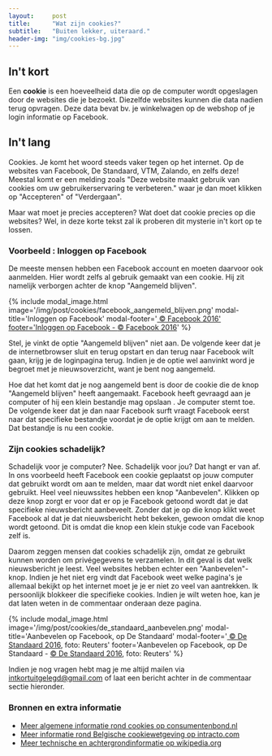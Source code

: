 ```yaml
---
layout:     post
title:      "Wat zijn cookies?"
subtitle:   "Buiten lekker, uiteraard."
header-img: "img/cookies-bg.jpg"
---
```

## In\'t kort

Een **cookie** is een hoeveelheid data die op de computer wordt opgeslagen door de websites die je bezoekt. Diezelfde websites kunnen die data nadien terug opvragen. Deze data bevat bv. je winkelwagen op de webshop of je login informatie op Facebook.

## In\'t lang
Cookies. Je komt het woord steeds vaker tegen op het internet. Op de websites van Facebook, De Standaard, VTM, Zalando, en zelfs deze! Meestal komt er een melding zoals "Deze website maakt gebruik van cookies om uw gebruikerservaring te verbeteren." waar je dan moet klikken op "Accepteren" of "Verdergaan".

Maar wat moet je precies accepteren? Wat doet dat cookie precies op die websites? Wel, in deze korte tekst zal ik proberen dit mysterie in't kort op te lossen.

### Voorbeeld : Inloggen op Facebook
De meeste mensen hebben een Facebook account en moeten daarvoor ook aanmelden. Hier wordt zelfs al gebruik gemaakt van een cookie. Hij zit namelijk verborgen achter de knop "Aangemeld blijven".

{% include modal_image.html image='/img/post/cookies/facebook_aangemeld_blijven.png' modal-title='Inloggen op Facebook' modal-footer='<a href="https://www.facebook.com/"> &copy; Facebook 2016' footer='Inloggen op Facebook - <a href="https://www.facebook.com/"> &copy; Facebook 2016</a>' %}

Stel, je vinkt de optie "Aangemeld blijven" niet aan. De volgende keer dat je de internetbrowser sluit en terug opstart en dan terug naar Facebook wilt gaan, krijg je de loginpagina terug. Indien je de optie wel aanvinkt word je begroet met je nieuwsoverzicht, want je bent nog aangemeld.

Hoe dat het komt dat je nog aangemeld bent is door de cookie die de knop "Aangemeld blijven" heeft aangemaakt. Facebook heeft gevraagd aan je computer of hij een klein bestandje mag opslaan . Je computer stemt toe. De volgende keer dat je dan naar Facebook surft vraagt Facebook eerst naar dat specifieke bestandje voordat je de optie krijgt om aan te melden. Dat bestandje is nu een cookie.

### Zijn cookies schadelijk?
Schadelijk voor je computer? Nee. Schadelijk voor jou? Dat hangt er van af. In ons voorbeeld heeft Facebook een cookie geplaatst op jouw computer dat gebruikt wordt om aan te melden, maar dat wordt niet enkel daarvoor gebruikt. Heel veel nieuwssites hebben een knop "Aanbevelen". Klikken op deze knop zorgt er voor dat er op je Facebook getoond wordt dat je dat specifieke nieuwsbericht aanbeveelt. Zonder dat je op die knop klikt weet Facebook al dat je dat nieuwsbericht hebt bekeken, gewoon omdat die knop wordt getoond. Dit is omdat die knop een klein stukje code van Facebook zelf is.

Daarom zeggen mensen dat cookies schadelijk zijn, omdat ze gebruikt kunnen worden om privégegevens te verzamelen. In dit geval is dat welk nieuwsbericht je leest. Veel websites hebben echter een "Aanbevelen"-knop. Indien je het niet erg vindt dat Facebook weet welke pagina's je allemaal bekijkt op het internet moet je je er niet zo veel van aantrekken. Ik persoonlijk blokkeer die specifieke cookies. Indien je wilt weten hoe, kan je dat laten weten in de commentaar onderaan deze pagina.

{% include modal_image.html image='/img/post/cookies/de_standaard_aanbevelen.png' modal-title='Aanbevelen op Facebook, op De Standaard' modal-footer='<a href="http://www.standaard.be/cnt/dmf20150925_01887945"> &copy; De Standaard 2016</a>, foto: Reuters' footer='Aanbevelen op Facebook, op De Standaard - <a href="http://www.standaard.be/cnt/dmf20150925_01887945"> &copy; De Standaard 2016</a>, foto: Reuters' %}

Indien je nog vragen hebt mag je me altijd mailen via <intkortuitgelegd@gmail.com> of laat een bericht achter in de commentaar sectie hieronder.

### Bronnen en extra informatie

- [Meer algemene informatie rond cookies op consumentenbond.nl](http://www.consumentenbond.nl/veilig-online/extra/wat-zijn-cookies/ "meer algemene informatie rond cookies op consumentenbond.nl")
- [Meer informatie rond Belgische cookiewetgeving op intracto.com](http://www.intracto.com/nl/blog/de-belgische-cookiewetgeving-doorgelicht "meer informatie rond Belgische cookiewetgeving op intracto.com")
- [Meer technische en achtergrondinformatie op wikipedia.org](https://nl.wikipedia.org/wiki/Cookie_(internet) "meer technische en achtergrondinformatie op wikipedia.org")
